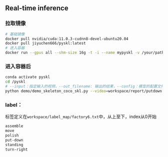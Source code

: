 ## **Real-time inference**
### 拉取镜像
```bash
# 基础镜像
docker pull nvidia/cuda:11.0.3-cudnn8-devel-ubuntu20.04
docker pull jiyuchen666/pyskl:latest
# 进入容器
docker run --gpus all --shm-size 16g -t -i --name mypyskl -v /your/path/pyskl:/pyskl jiyuchen666/pyskl /bin/bash
```
### 进入容器后
```bash
conda activate pyskl
cd /pyskl
# --input：指定输入的视频，--out_filename: 输出的结果，--config：模型的配置文件，--checkpoints：权重文件
python demo/demo_skeleton_coco_skl.py --video=workspace/report/putdown.mp4 --out_filename=workspace/report/putdown_result.mp4 --config=work_dirs/stgcn/stgcn_pyskl_factory/coco/j.py --checkpoint=work_dirs/stgcn/stgcn_pyskl_factory/coco/epoch_16.pth
```
### label：
标签定义在`workspace/label_map/factory6.txt`中，从上至下，index从0开始
```txt
assemble
move
polish
put-down
standing
turn-right
```